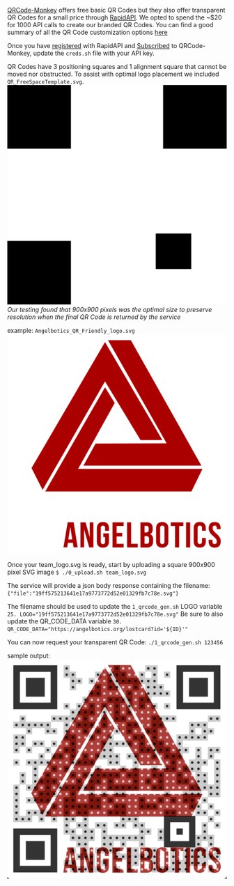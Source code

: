 [QRCode-Monkey](https://www.qrcode-monkey.com/) offers free basic QR Codes but they also offer transparent QR Codes for a small price through [RapidAPI](https://rapidapi.com/qrcode-monkey/api/custom-qr-code-with-logo).  We opted to spend the ~$20 for 1000 API calls to create our branded QR Codes.  You can find a good summary of all the QR Code customization options [here](https://www.qrcode-monkey.com/qr-code-api-with-logo/)

Once you have [registered](https://rapidapi.com/auth/sign-up) with RapidAPI and [Subscribed](https://rapidapi.com/qrcode-monkey/api/custom-qr-code-with-logo/pricing) to QRCode-Monkey, update the `creds.sh` file with your API key.

QR Codes have 3 positioning squares and 1 alignment square that cannot be moved nor obstructed. To assist with optimal logo placement we included `QR_FreeSpaceTemplate.svg`.
![](https://raw.githubusercontent.com/Angelbots1339/QR-Code-Logo-Generator/7515d70ad0a63f82d98deffb2615308d0115ec78/QR_FreeSpaceTemplate.svg)
*Our testing found that 900x900 pixels was the optimal size to preserve resolution when the final QR Code is returned by the service*

example: `Angelbotics_QR_Friendly_logo.svg`
![](https://raw.githubusercontent.com/Angelbots1339/QR-Code-Logo-Generator/7515d70ad0a63f82d98deffb2615308d0115ec78/Angelbotics_QR_Friendly_logo.svg)

Once your team_logo.svg is ready, start by uploading a square 900x900 pixel SVG image
`$ ./0_upload.sh team_logo.svg`

The service will provide a json body response containing the filename:
`{"file":"19ff575213641e17a9773772d52e01329fb7c78e.svg"}`

The filename should be used to update the `1_qrcode_gen.sh` LOGO variable
`25. LOGO="19ff575213641e17a9773772d52e01329fb7c78e.svg"`
Be sure to also update the QR_CODE_DATA variable
`30. QR_CODE_DATA="https://angelbotics.org/lostcard?id='${ID}'"`

You can now request your transparent QR Code:
`./1_qrcode_gen.sh 123456`

sample output:
![](https://github.com/Angelbots1339/QR-Code-Logo-Generator/blob/main/555121_white_bg.png?raw=true)
